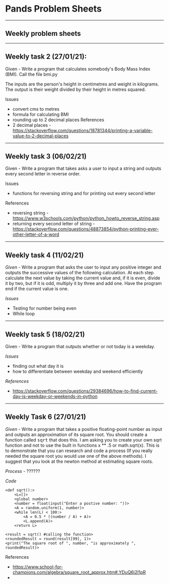# Pands Problem Sheets
---
## Weekly problem sheets

-----------------------------------------------------------
## Weekly task 2 (27/01/21):

Given - Write a program that calculates somebody's Body Mass Index (BMI). Call the file bmi.py

The inputs are the person's height in centimetres and weight in kilograms.
The output  is their weight divided by their height in metres squared.

Issues
- convert cms to metres
- formula for calculating BMI
- rounding up to 2 decimal places
References
- 2 decimal places - https://stackoverflow.com/questions/18781344/printing-a-variable-value-to-2-decimal-places

-----------------------------------------------------------
## Weekly task 3 (06/02/21)

Given - Write a program that takes asks a user to input a string and outputs every second letter in reverse order.

Issues
- functions for reversing string and for printing out every second letter

References
- reversing string - https://www.w3schools.com/python/python_howto_reverse_string.asp
- returning every second letter of string - https://stackoverflow.com/questions/48873854/python-printing-ever-other-letter-of-a-word

------------------------------------------------------------
## Weekly task 4 (11/02/21)

*Given* - Write a program that asks the user to input any positive integer and outputs the successive values of the following calculation. At each step calculate the next value by taking the current value and, if it is even, divide it by two, but if it is odd, multiply it by three and add one. Have the program end if the current value is one.

*Issues*
- Testing for number being even
- While loop

--------------------------------------------------------------
## Weekly task 5 (18/02/21)

Given - Write a program that outputs whether or not today is a weekday.

*Issues*
- finding out what day it is
- how to differentiate between weekday and weekend efficiently

*References*
- https://stackoverflow.com/questions/29384696/how-to-find-current-day-is-weekday-or-weekends-in-python

----------------------------------------------------------------
## Weekly Task 6 (27/01/21)

*Given* - Write a program that takes a positive floating-point number as input and outputs an approximation of its square root. You should create a function called <tt>sqrt</tt> that does this. I am asking you to create your own sqrt function and not to use the built in functions x ** .5 or math.sqrt(x). This is to demonstrate that you can research and code a process (If you really needed the square root you would use one of the above methods). I suggest that you look at the newton method at estimating square roots.

*Process* - ??????

*Code*
    <import random>

    <def sqrt():>
        <L=[]>
        <global number>
        <number = float(input("Enter a postive number: "))>
        <A = random.uniform(1, number)>
        <while len(L) < 100:>
            <A = 0.5 * ((number / A) + A)>
            <L.append(A)>
        <return L>

    <result = sqrt() #calling the function>
    <roundedResult = round(result[99], 1)>
    <print("The square root of ", number, "is approximately ", roundedResult)>

References
- https://www.school-for-champions.com/algebra/square_root_approx.htm#.YDuQ6i2l1pR
- 